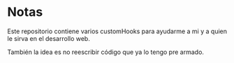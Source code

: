 # Notas

Este repositorio contiene varios customHooks para ayudarme a mi y a quien le sirva en el desarrollo web.

También la idea es no reescribir código que ya lo tengo pre armado.